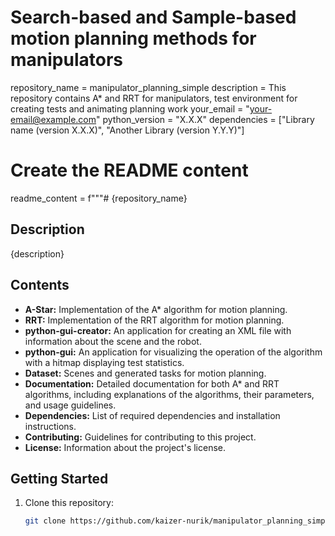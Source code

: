 # Search-based and Sample-based motion planning methods for manipulators
repository_name = manipulator_planning_simple
description = This repository contains A* and RRT for manipulators, test environment for creating tests and animating planning work
your_email = "your-email@example.com"
python_version = "X.X.X"
dependencies = ["Library name (version X.X.X)", "Another Library (version Y.Y.Y)"]

# Create the README content
readme_content = f"""# {repository_name}

## Description

{description}

## Contents

- **A-Star:** Implementation of the A* algorithm for motion planning.
- **RRT:** Implementation of the RRT algorithm for motion planning.
- **python-gui-creator:** An application for creating an XML file with information about the scene and the robot.
- **python-gui:** An application for visualizing the operation of the algorithm with a hitmap displaying test statistics.
- **Dataset:** Scenes and generated tasks for motion planning.
- **Documentation:** Detailed documentation for both A* and RRT algorithms, including explanations of the algorithms, their parameters, and usage guidelines.
- **Dependencies:** List of required dependencies and installation instructions.
- **Contributing:** Guidelines for contributing to this project.
- **License:** Information about the project's license.

## Getting Started

1. Clone this repository:

   ```bash
   git clone https://github.com/kaizer-nurik/manipulator_planning_simple.git
